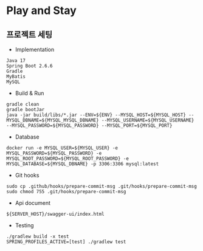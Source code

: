 # Play and Stay



## 프로젝트 세팅 
- Implementation
```
Java 17
Spring Boot 2.6.6
Gradle
MyBatis
MySQL 
```

- Build & Run 
```
gradle clean
gradle bootJar
java -jar build/libs/*.jar --ENV=${ENV} --MYSQL_HOST=${MYSQL_HOST} --MYSQL_DBNAME=${MYSQL_MYSQL_DBNAME} --MYSQL_USERNAME=${MYSQL_USERNAME} --MYSQL_PASSWORD=${MYSQL_PASSWORD} --MYSQL_PORT=${MYSQL_PORT}
```


- Database
```
docker run -e MYSQL_USER=${MYSQL_USER} -e MYSQL_PASSWORD=${MYSQL_PASSWORD} -e MYSQL_ROOT_PASSWORD=${MYSQL_ROOT_PASSWORD} -e MYSQL_DATABASE=${MYSQL_DBNAME} -p 3306:3306 mysql:latest
```


- Git hooks 
```
sudo cp .github/hooks/prepare-commit-msg .git/hooks/prepare-commit-msg
sudo chmod 755 .git/hooks/prepare-commit-msg
```


- Api document
```
${SERVER_HOST}/swagger-ui/index.html
```


- Testing
```
./gradlew build -x test
SPRING_PROFILES_ACTIVE=[test] ./gradlew test
```